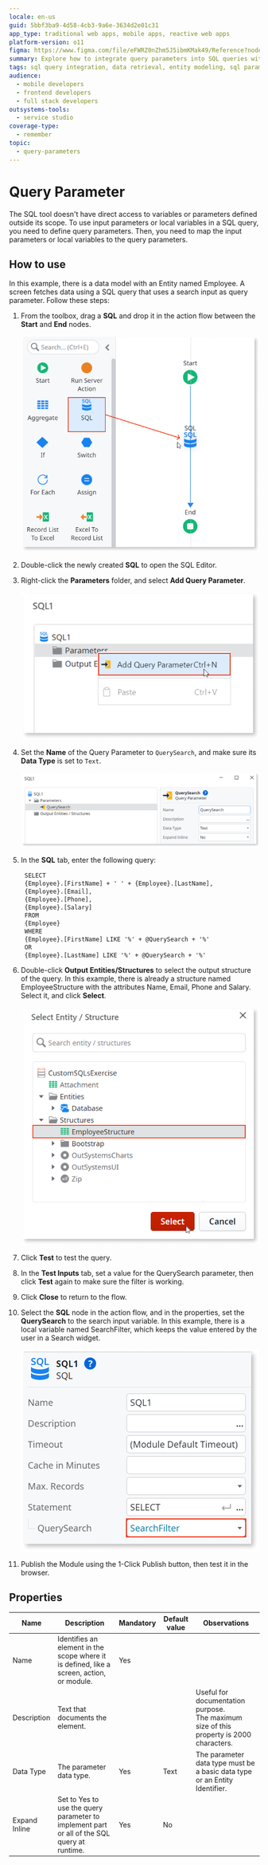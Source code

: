 ```yaml
---
locale: en-us
guid: 5bbf3ba9-4d58-4cb3-9a6e-3634d2e01c31
app_type: traditional web apps, mobile apps, reactive web apps
platform-version: o11
figma: https://www.figma.com/file/eFWRZ0nZhm5J5ibmKMak49/Reference?node-id=1469:2187
summary: Explore how to integrate query parameters into SQL queries within OutSystems 11 (O11) for dynamic data retrieval.
tags: sql query integration, data retrieval, entity modeling, sql parameters, service studio tutorial
audience:
  - mobile developers
  - frontend developers
  - full stack developers
outsystems-tools:
  - service studio
coverage-type:
  - remember
topic:
  - query-parameters
---
```


# Query Parameter

The SQL tool doesn't have direct access to variables or parameters defined outside its scope. To use input parameters or local variables in a SQL query, you need to define query parameters. Then, you need to map the input parameters or local variables to the query parameters. 

## How to use

In this example, there is a data model with an Entity named Employee. A screen fetches data using a SQL query that uses a search input as query parameter. Follow these steps:

1. From the toolbox, drag a **SQL** and drop it in the action flow between the **Start** and **End** nodes.

    ![Screenshot showing how to add a SQL element to the action flow in Service Studio](images/add-sql-ss.png "Adding SQL to Action Flow")

1. Double-click the newly created **SQL** to open the SQL Editor.

1. Right-click the **Parameters** folder, and select **Add Query Parameter**.

    ![Screenshot illustrating the addition of a query parameter in Service Studio](images/add-queryparameter-ss.png "Adding Query Parameter")

1. Set the **Name** of the Query Parameter to `QuerySearch`, and make sure its **Data Type** is set to `Text`.

    ![Screenshot depicting the process of naming a query parameter as 'QuerySearch' in Service Studio](images/name-queryparameter-ss.png "Naming Query Parameter")

1. In the **SQL** tab, enter the following query:

        SELECT
        {Employee}.[FirstName] + ' ' + {Employee}.[LastName],
        {Employee}.[Email],
        {Employee}.[Phone],
        {Employee}.[Salary]
        FROM
        {Employee}
        WHERE
        {Employee}.[FirstName] LIKE '%' + @QuerySearch + '%'
        OR
        {Employee}.[LastName] LIKE '%' + @QuerySearch + '%'

1. Double-click **Output Entities/Structures** to select the output structure of
the query. In this example, there is already a structure named EmployeeStructure with the attributes Name, Email, Phone and Salary. Select it, and click **Select**.

    ![Screenshot showing the selection of the output structure named EmployeeStructure in Service Studio](images/output-structure-ss.png "Selecting Output Structure")

1. Click **Test** to test the query.

1. In the **Test Inputs** tab, set a value for the QuerySearch parameter, then click **Test** again to make sure the filter is working.

1. Click **Close** to return to the flow. 

1. Select the **SQL** node in the action flow, and in the properties, set the **QuerySearch** to the search input variable. In this example, there is a local variable named SearchFilter, which keeps the value entered by the user in a Search widget.

    ![Screenshot demonstrating how to set the value of the 'QuerySearch' parameter to a local variable in Service Studio](images/set-parameter-value-ss.png "Setting Parameter Value")

1. Publish the Module using the 1-Click Publish button, then test it in the browser.

## Properties

<table markdown="1">
<thead>
<tr>
<th>Name</th>
<th>Description</th>
<th>Mandatory</th>
<th>Default value</th>
<th>Observations</th>
</tr>
</thead>
<tbody>
<tr>
<td title="Name">Name</td>
<td>Identifies an element in the scope where it is defined, like a screen, action, or module.</td>
<td>Yes</td>
<td></td>
<td></td>
</tr>
<tr>
<td title="Description">Description</td>
<td>Text that documents the element.</td>
<td></td>
<td></td>
<td>Useful for documentation purpose.<br/>The maximum size of this property is 2000 characters.</td>
</tr>
<tr>
<td title="Data Type">Data Type</td>
<td>The parameter data type.</td>
<td>Yes</td>
<td>Text</td>
<td>The parameter data type must be a basic data type or an Entity Identifier.</td>
</tr>
<tr>
<td title="Expand Inline">Expand Inline</td>
<td>Set to Yes to use the query parameter to implement part or all of the SQL query at runtime.</td>
<td>Yes</td>
<td>No</td>
<td></td>
</tr>
</tbody>
</table>

